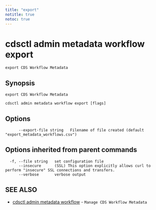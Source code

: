 ```yaml
---
title: "export"
notitle: true
notoc: true
---
```

# cdsctl admin metadata workflow export

`export CDS Workflow Metadata`

## Synopsis

`export CDS Workflow Metadata`

```
cdsctl admin metadata workflow export [flags]
```

## Options

```
      --export-file string   Filename of file created (default "export_metadata_workflows.csv")
```

## Options inherited from parent commands

```
  -f, --file string   set configuration file
      --insecure      (SSL) This option explicitly allows curl to perform "insecure" SSL connections and transfers.
      --verbose       verbose output
```

## SEE ALSO

* [cdsctl admin metadata workflow](/docs/components/cdsctl/admin/metadata/workflow/)	 - `Manage CDS Workflow Metadata`

